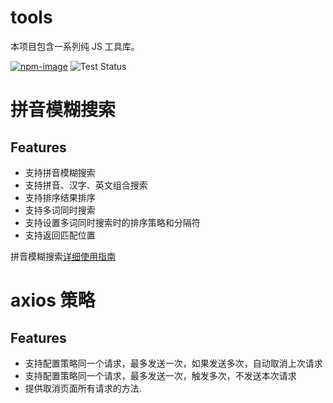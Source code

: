 # tools

本项目包含一系列纯 JS 工具库。

[![npm-image](https://img.shields.io/npm/v/@dpdfe/tools.svg?style=flat-square)](https://www.npmjs.com/package/@dpdfe/tools)
![Test Status](https://github.com/DPDFE/tools/actions/workflows/jest.yml/badge.svg?1)

# 拼音模糊搜索

## Features

-   支持拼音模糊搜索
-   支持拼音、汉字、英文组合搜索
-   支持排序结果排序
-   支持多词同时搜索
-   支持设置多词同时搜索时的排序策略和分隔符
-   支持返回匹配位置

拼音模糊搜索[详细使用指南](https://github.com/DPDFE/tools/wiki/%E6%8B%BC%E9%9F%B3%E6%A8%A1%E7%B3%8A%E6%90%9C%E7%B4%A2)

# axios 策略

## Features

-   支持配置策略同一个请求，最多发送一次，如果发送多次，自动取消上次请求
-   支持配置策略同一个请求，最多发送一次，触发多次，不发送本次请求
-   提供取消页面所有请求的方法.
